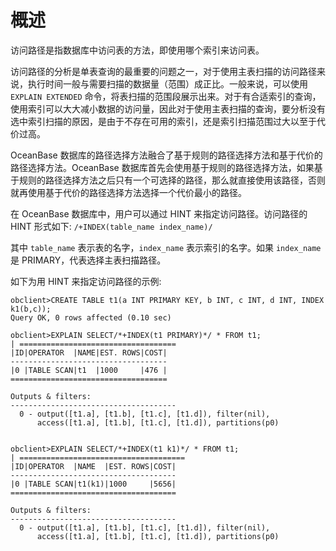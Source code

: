 概述 
=======================

访问路径是指数据库中访问表的方法，即使用哪个索引来访问表。

访问路径的分析是单表查询的最重要的问题之一，对于使用主表扫描的访问路径来说，执行时间一般与需要扫描的数据量（范围）成正比。一般来说，可以使用 `EXPLAIN EXTENDED` 命令，将表扫描的范围段展示出来。对于有合适索引的查询，使用索引可以大大减小数据的访问量，因此对于使用主表扫描的查询，要分析没有选中索引扫描的原因，是由于不存在可用的索引，还是索引扫描范围过大以至于代价过高。

OceanBase 数据库的路径选择方法融合了基于规则的路径选择方法和基于代价的路径选择方法。OceanBase 数据库首先会使用基于规则的路径选择方法，如果基于规则的路径选择方法之后只有一个可选择的路径，那么就直接使用该路径，否则就再使用基于代价的路径选择方法选择一个代价最小的路径。

在 OceanBase 数据库中，用户可以通过 HINT 来指定访问路径。访问路径的 HINT 形式如下: `/+INDEX(table_name index_name)/`

其中 `table_name` 表示表的名字，`index_name` 表示索引的名字。如果 `index_name` 是 PRIMARY，代表选择主表扫描路径。

如下为用 HINT 来指定访问路径的示例:

    obclient>CREATE TABLE t1(a INT PRIMARY KEY, b INT, c INT, d INT, INDEX k1(b,c));
    Query OK, 0 rows affected (0.10 sec)
    
    obclient>EXPLAIN SELECT/*+INDEX(t1 PRIMARY)*/ * FROM t1;
    | ===================================
    |ID|OPERATOR  |NAME|EST. ROWS|COST|
    -----------------------------------
    |0 |TABLE SCAN|t1  |1000     |476 |
    ===================================
    
    Outputs & filters:
    -------------------------------------
      0 - output([t1.a], [t1.b], [t1.c], [t1.d]), filter(nil),
          access([t1.a], [t1.b], [t1.c], [t1.d]), partitions(p0)
    
    
    obclient>EXPLAIN SELECT/*+INDEX(t1 k1)*/ * FROM t1;
    | =====================================
    |ID|OPERATOR  |NAME  |EST. ROWS|COST|
    -------------------------------------
    |0 |TABLE SCAN|t1(k1)|1000     |5656|
    =====================================
    
    Outputs & filters:
    -------------------------------------
      0 - output([t1.a], [t1.b], [t1.c], [t1.d]), filter(nil),
          access([t1.a], [t1.b], [t1.c], [t1.d]), partitions(p0)



